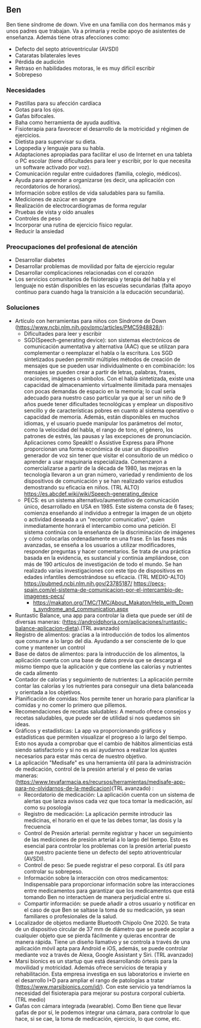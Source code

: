 ## Ben
Ben tiene síndrome de down. Vive en una familia con dos hermanos más y unos padres que trabajan. 
Va a primaria y recibe apoyo de asistentes de enseñanza. Además tiene otras afecciones como: 
- Defecto del septo atrioventricular (AVSDI)
- Cataratas bilaterales leves
- Pérdida de audición
- Retraso en habilidades motoras, le es muy difícil escribir
- Sobrepeso

### Necesidades 
-   Pastillas para su afección cardíaca
-   Gotas para los ojos.
-   Gafas bifocales.
-   Baha como herramienta de ayuda auditiva.
-   Fisioterapia para favorecer el desarrollo de la motricidad y régimen de ejercicios.
-   Dietista para supervisar su dieta.
-   Logopedia y lenguaje para su habla.
-   Adaptaciones apropiadas para facilitar el uso de Internet en una tableta o PC escolar (tiene dificultades para leer y escribir, por lo que necesita un software activado por voz).
-   Comunicación regular entre cuidadores (familia, colegio, médicos).
-   Ayuda para aprender a organizarse (es decir, una aplicación con recordatorios de horarios).
-   Información sobre estilos de vida saludables para su familia.
-   Mediciones de azúcar en sangre
-   Realización de electrocardiogramas de forma regular
-   Pruebas de vista y oído anuales
-   Controles de peso
-   Incorporar una rutina de ejercicio físico regular.
-   Reducir la ansiedad

### Preocupaciones del profesional de atención 
- Desarrollar diabetes
- Desarrollar problemas de movilidad por falta de ejercicio regular
- Desarrollar complicaciones relacionadas con el corazón
- Los servicios comunitarios de fisioterapia y terapia del habla y el lenguaje no están disponibles en las escuelas secundarias (falta apoyo continuo para cuando haga la transición a la educación secundaria).

### Soluciones
- Artículo con herramientas para niños con Síndrome de Down (https://www.ncbi.nlm.nih.gov/pmc/articles/PMC5948828/):
  - Dificultades para leer y escribir
   - SGD(Speech-generating device): son sistemas electrónicos de comunicación aumentativa y alternativa (AAC) que se utilizan para complementar o reemplazar el habla o la escritura.
Los SGD sintetizados pueden permitir múltiples métodos de creación de mensajes que se pueden usar individualmente o en combinación: los mensajes se pueden crear a partir de letras, palabras, frases, oraciones, imágenes o símbolos. Con el habla sintetizada, existe una capacidad de almacenamiento virtualmente ilimitada para mensajes con pocas demandas de espacio en la memoria; lo cual sería adecuado para nuestro caso particular ya que al ser un niño de 9 años puede tener dificultades tecnológicas y emplear un dispositivo sencillo y de características pobres en cuanto al sistema operativo o capacidad de memoria.
Además, están disponibles en muchos idiomas, y el usuario puede manipular los parámetros del motor, como la velocidad del habla, el rango de tono, el género, los patrones de estrés, las pausas y las excepciones de pronunciación.
Aplicaciones como SpeakIt! o Assistive Express para iPhone proporcionan una forma económica de usar un dispositivo generador de voz sin tener que visitar el consultorio de un médico o aprender a usar maquinaria especializada.
Comenzaron a comercializarse a partir de la década de 1980, las mejoras en la tecnología llevaron a un gran número, variedad y rendimiento de los dispositivos de comunicación y se han realizado varios estudios demostrando su eficacia en niños. (TRL ALTO)
https://es.abcdef.wiki/wiki/Speech-generating_device
   - PECS: es un sistema alternativo/aumentativo de comunicación único, desarrollado en USA en 1985. Este sistema consta de 6 fases; comienza enseñando al individuo a entregar la imagen de un objeto o actividad deseada a un "receptor comunicativo", quien inmediatamente honrará el intercambio como una petición. El sistema continúa con la enseñanza de la discriminación de imágenes y cómo colocarlas ordenadamente en una frase. En las fases más avanzadas, se enseña a los usuarios a utilizar modificadores, responder preguntas y hacer comentarios.
Se trata de una práctica basada en la evidencia, es sustancial y continúa ampliándose, con más de 190 artículos de investigación de todo el mundo.
Se han realizado varias investigaciones con este tipo de dispositivos en edades infantiles demostrándose su eficacia. (TRL MEDIO-ALTO)
https://pubmed.ncbi.nlm.nih.gov/23785187/
https://pecs-spain.com/el-sistema-de-comunicacion-por-el-intercambio-de-imagenes-pecs/
     - https://makaton.org/TMC/TMC/About_Makaton/Help_with_Downs_syndrome_and_communication.aspx
- Runtastic Balance, una app para controlar la dieta que puede ser útil de diversas maneras: (https://androidphoria.com/aplicaciones/runtastic-balance-aplicacion-dieta).(TRL avanzado)
 - Registro de alimentos: gracias a la introducción de todos los alimentos que consume a lo largo del día. Ayudando a ser consciente de lo que come y mantener un control
  - Base de datos de alimentos: para la introducción de los alimentos, la aplicación cuenta con una base de datos previa que se descarga al mismo tiempo que la aplicación y que contiene las calorías y nutrientes de cada alimento
  - Contador de calorías y seguimiento de nutrientes: La aplicación permite contar las calorías y los nutrientes para conseguir una dieta balanceada y orientada a los objetivos.
  - Planificación de comidas: Nos permite tener un horario para planificar la comidas y no comer lo primero que pillemos.
  - Recomendaciones de recetas saludables: A menudo ofrece consejos y recetas saludables, que puede ser de utilidad si nos quedamos sin ideas.
  - Gráficos y estadísticas: La app va proporcionando gráficos y estadísticas que permiten visualizar el progreso a lo largo del tiempo. Esto nos ayuda a comprobar que el cambio de hábitos alimenticias está siendo satisfactorio y si no es así ayudarnos a realizar los ajustes necesarios para estar más cerca de nuestro objetivo. 
- La aplicación "Medisafe" es una herramienta útil para la administración de medicación, control de la presión arterial y el peso de varias maneras: (https://www.tevafarmacia.es/recursos/herramientas/medisafe-app-para-no-olvidarnos-de-la-medicacion)(TRL avanzado) :
  - Recordatorio de medicación: La aplicación cuenta con un sistema de alertas que lanza avisos cada vez que toca tomar la medicación, así como su posología
  - Registro de medicación: La aplicación permite introducir las medicinas, el horario en el que te las debes tomar, las dosis y la frecuencia
  - Control de Presión arterial: permite registrar y hacer un seguimiento de las mediciones de presión arterial a lo largo del tiempo. Esto es esencial para controlar los problemas con la presión arterial puesto que nuestro paciente tiene un defecto del septo atrioventricular (AVSDI).
  - Control de peso: Se puede registrar el peso corporal. Es útil para controlar su sobrepeso. 
  - Información sobre la interacción con otros medicamentos: Indispensable para proporcionar información sobre las interacciones entre medicamentos para garantizar que los medicamentos que está tomando Ben no interactúen de manera perjudicial entre sí. 
  - Compartir información: se puede añadir a otros usuario y notificar en el caso de que Ben se saltase la toma de su medicación, ya sean familiares o profesionales de la salud.
- Localizador de objetos mediante Bluetooth Chipolo One 2020. Se trata de un dispositivo circular de 37 mm de diámetro que se puede acoplar a cualquier objeto que se pierda fácilmente y quieras encontrar de manera rápida. Tiene un diseño llamativo y se controla a través de una aplicación móvil apta para Android e iOS, además, se puede controlar mediante voz a través de Alexa, Google Assistant y Siri. (TRL avanzado)
- Marsi bionics es un startup que está desarrollando órtesis para la movilidad y motricidad. Además ofrece servicios de terapia y rehabilitación. Esta empresa investiga en sus laboratorios e invierte en el desarrollo I+D para ampliar el rango de patologías a tratar (https://www.marsibionics.com/id/). Con este servicio ya tendríamos la necesidad del fisioterapia para mejorar su postura corporal cubierta. (TRL medio)
- Gafas con cámara integrada (wearable). Como Ben tiene que llevar gafas de por sí, le podemos integrar una cámara, para controlar lo que hace, si se cae, la toma de medicación, ejercicio, lo que come, etc. 
